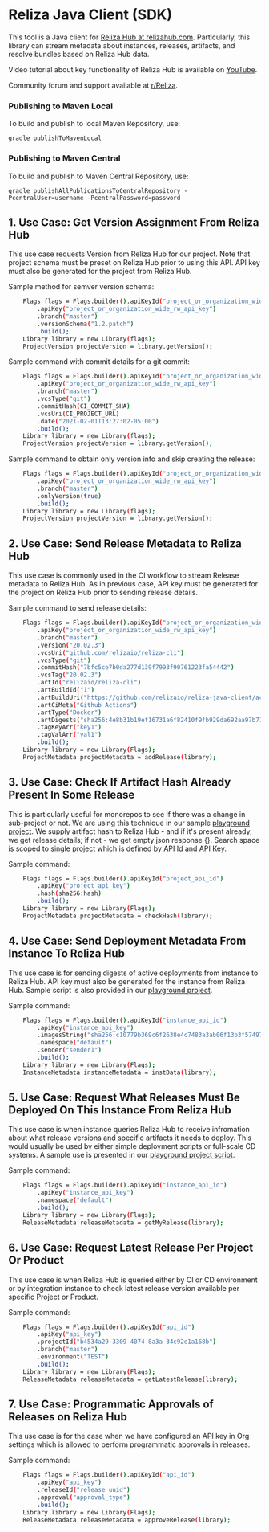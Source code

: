 # Reliza Java Client (SDK)
This tool is a Java client for [Reliza Hub at relizahub.com](https://app.relizahub.com). Particularly, this library can stream metadata about instances, releases, artifacts, and resolve bundles based on Reliza Hub data.

Video tutorial about key functionality of Reliza Hub is available on [YouTube](https://www.youtube.com/watch?v=yDlf5fMBGuI).

Community forum and support available at [r/Reliza](https://reddit.com/r/Reliza).

### Publishing to Maven Local
To build and publish to local Maven Repository, use:

```
gradle publishToMavenLocal
```

### Publishing to Maven Central
To build and publish to Maven Central Repository, use:

```
gradle publishAllPublicationsToCentralRepository -PcentralUser=username -PcentralPassword=password
```

## 1. Use Case: Get Version Assignment From Reliza Hub

This use case requests Version from Reliza Hub for our project. Note that project schema must be preset on Reliza Hub prior to using this API. API key must also be generated for the project from Reliza Hub.

Sample method for semver version schema:

```bash
	Flags flags = Flags.builder().apiKeyId("project_or_organization_wide_rw_api_id")
		.apiKey("project_or_organization_wide_rw_api_key")
		.branch("master")
		.versionSchema("1.2.patch")
		.build();
	Library library = new Library(flags);
	ProjectVersion projectVersion = library.getVersion();
```

Sample command with commit details for a git commit:

```bash
	Flags flags = Flags.builder().apiKeyId("project_or_organization_wide_rw_api_id")
		.apiKey("project_or_organization_wide_rw_api_key")
		.branch("master")
		.vcsType("git")
		.commitHash(CI_COMMIT_SHA)
		.vcsUri(CI_PROJECT_URL)
		.date("2021-02-01T13:27:02-05:00")
		.build();
	Library library = new Library(flags);
	ProjectVersion projectVersion = library.getVersion();
```

Sample command to obtain only version info and skip creating the release:

```bash
	Flags flags = Flags.builder().apiKeyId("project_or_organization_wide_rw_api_id")
		.apiKey("project_or_organization_wide_rw_api_key")
		.branch("master")
		.onlyVersion(true)
		.build();
	Library library = new Library(flags);
	ProjectVersion projectVersion = library.getVersion();
```

## 2. Use Case: Send Release Metadata to Reliza Hub

This use case is commonly used in the CI workflow to stream Release metadata to Reliza Hub. As in previous case, API key must be generated for the project on Reliza Hub prior to sending release details.

Sample command to send release details:

```bash
	Flags flags = Flags.builder().apiKeyId("project_or_organization_wide_rw_api_id")
		.apiKey("project_or_organization_wide_rw_api_key")
		.branch("master")
		.version("20.02.3")
		.vcsUri("github.com/relizaio/reliza-cli")
		.vcsType("git")
		.commitHash("7bfc5ce7b0da277d139f7993f90761223fa54442")
		.vcsTag("20.02.3")
		.artId("relizaio/reliza-cli")
		.artBuildId("1")
		.artBuildUri("https://github.com/relizaio/reliza-java-client/actions/runs/619086068")
		.artCiMeta("Github Actions")
		.artType("Docker")
		.artDigests("sha256:4e8b31b19ef16731a6f82410f9fb929da692aa97b71faeb1596c55fbf663dcdd")
		.tagKeyArr("key1")
		.tagValArr("val1")
		.build();
	Library library = new Library(Flags);
	ProjectMetadata projectMetadata = addRelease(library);
```

## 3. Use Case: Check If Artifact Hash Already Present In Some Release

This is particularly useful for monorepos to see if there was a change in sub-project or not. We are using this technique in our sample [playground project](https://github.com/relizaio/reliza-hub-playground). We supply artifact hash to Reliza Hub - and if it's present already, we get release details; if not - we get empty json response {}. Search space is scoped to single project which is defined by API Id and API Key.

Sample command:

```bash
	Flags flags = Flags.builder().apiKeyId("project_api_id")
		.apiKey("project_api_key")
		.hash(sha256:hash)
		.build();
	Library library = new Library(Flags);
	ProjectMetadata projectMetadata = checkHash(library);
```


## 4. Use Case: Send Deployment Metadata From Instance To Reliza Hub

This use case is for sending digests of active deployments from instance to Reliza Hub. API key must also be generated for the instance from Reliza Hub. Sample script is also provided in our [playground project](https://github.com/relizaio/reliza-hub-playground/blob/master/sample-instance-agent-scripts/send_instance_data.sh).

Sample command:

```bash
    Flags flags = Flags.builder().apiKeyId("instance_api_id")
		.apiKey("instance_api_key")
		.imagesString("sha256:c10779b369c6f2638e4c7483a3ab06f13b3f57497154b092c87e1b15088027a5 sha256:e6c2bcd817beeb94f05eaca2ca2fce5c9a24dc29bde89fbf839b652824304703")
		.namespace("default")
		.sender("sender1")
		.build();
	Library library = new Library(Flags);
	InstanceMetadata instanceMetadata = instData(library);
```

## 5. Use Case: Request What Releases Must Be Deployed On This Instance From Reliza Hub

This use case is when instance queries Reliza Hub to receive infromation about what release versions and specific artifacts it needs to deploy. This would usually be used by either simple deployment scripts or full-scale CD systems. A sample use is presented in our [playground project script](https://github.com/relizaio/reliza-hub-playground/blob/master/sample-instance-agent-scripts/request_instance_target.sh).

Sample command:

```bash
	Flags flags = Flags.builder().apiKeyId("instance_api_id")
		.apiKey("instance_api_key")
		.namespace("default")
		.build();
	Library library = new Library(Flags);
	ReleaseMetadata releaseMetadata = getMyRelease(library);
```

## 6. Use Case: Request Latest Release Per Project Or Product

This use case is when Reliza Hub is queried either by CI or CD environment or by integration instance to check latest release version available per specific Project or Product.

Sample command:

```bash
	Flags flags = Flags.builder().apiKeyId("api_id")
		.apiKey("api_key")
		.projectId("b4534a29-3309-4074-8a3a-34c92e1a168b")
		.branch("master")
		.environment("TEST")
		.build();
	Library library = new Library(Flags);
	ReleaseMetadata releaseMetadata = getLatestRelease(library);
```

## 7. Use Case: Programmatic Approvals of Releases on Reliza Hub

This use case is for the case when we have configured an API key in Org settings which is allowed to perform programmatic approvals in releases.

Sample command:

```bash
	Flags flags = Flags.builder().apiKeyId("api_id")
		.apiKey("api_key")
		.releaseId("release_uuid")
		.approval("approval_type")
		.build();
	Library library = new Library(Flags);
	ReleaseMetadata releaseMetadata = approveRelease(library);
```